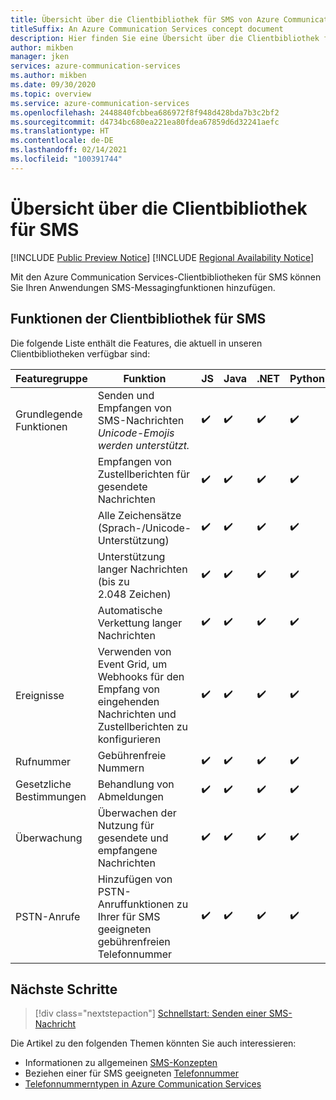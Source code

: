 ```yaml
---
title: Übersicht über die Clientbibliothek für SMS von Azure Communication Services
titleSuffix: An Azure Communication Services concept document
description: Hier finden Sie eine Übersicht über die Clientbibliothek für SMS und über ihre Funktionen.
author: mikben
manager: jken
services: azure-communication-services
ms.author: mikben
ms.date: 09/30/2020
ms.topic: overview
ms.service: azure-communication-services
ms.openlocfilehash: 2448840fcbbea686972f8f948d428bda7b3c2bf2
ms.sourcegitcommit: d4734bc680ea221ea80fdea67859d6d32241aefc
ms.translationtype: HT
ms.contentlocale: de-DE
ms.lasthandoff: 02/14/2021
ms.locfileid: "100391744"
---
```

# <a name="sms-client-library-overview"></a>Übersicht über die Clientbibliothek für SMS

[!INCLUDE [Public Preview Notice](../../includes/public-preview-include.md)]
[!INCLUDE [Regional Availability Notice](../../includes/regional-availability-include.md)]

Mit den Azure Communication Services-Clientbibliotheken für SMS können Sie Ihren Anwendungen SMS-Messagingfunktionen hinzufügen.

## <a name="sms-client-library-capabilities"></a>Funktionen der Clientbibliothek für SMS

Die folgende Liste enthält die Features, die aktuell in unseren Clientbibliotheken verfügbar sind:

| Featuregruppe | Funktion                                                                            | JS  | Java | .NET | Python |
| ----------------- | ------------------------------------------------------------------------------------- | --- | ---- | ---- | ------ |
| Grundlegende Funktionen | Senden und Empfangen von SMS-Nachrichten </br> *Unicode-Emojis werden unterstützt.*                        | ✔️   | ✔️    | ✔️    | ✔️      |
|                   | Empfangen von Zustellberichten für gesendete Nachrichten                                            | ✔️   | ✔️    | ✔️    | ✔️      |
|                   | Alle Zeichensätze (Sprach-/Unicode-Unterstützung)                                         | ✔️   | ✔️    | ✔️    | ✔️      |
|                   | Unterstützung langer Nachrichten (bis zu 2.048 Zeichen)                                           | ✔️   | ✔️    | ✔️    | ✔️      |
|                   | Automatische Verkettung langer Nachrichten                                                   | ✔️   | ✔️    | ✔️    | ✔️      |
| Ereignisse            | Verwenden von Event Grid, um Webhooks für den Empfang von eingehenden Nachrichten und Zustellberichten zu konfigurieren | ✔️   | ✔️    | ✔️    | ✔️      |
| Rufnummer      | Gebührenfreie Nummern                                                                     | ✔️   | ✔️    | ✔️    | ✔️      |
| Gesetzliche Bestimmungen        | Behandlung von Abmeldungen                                                                      | ✔️   | ✔️    | ✔️    | ✔️      |
| Überwachung        | Überwachen der Nutzung für gesendete und empfangene Nachrichten                                          | ✔️   | ✔️    | ✔️    | ✔️      |
| PSTN-Anrufe      | Hinzufügen von PSTN-Anruffunktionen zu Ihrer für SMS geeigneten gebührenfreien Telefonnummer                    | ✔️   | ✔️    | ✔️    | ✔️      |

## <a name="next-steps"></a>Nächste Schritte

> [!div class="nextstepaction"]
> [Schnellstart: Senden einer SMS-Nachricht](../../quickstarts/telephony-sms/send.md)

Die Artikel zu den folgenden Themen könnten Sie auch interessieren:

- Informationen zu allgemeinen [SMS-Konzepten](../telephony-sms/concepts.md)
- Beziehen einer für SMS geeigneten [Telefonnummer](../../quickstarts/telephony-sms/get-phone-number.md)
- [Telefonnummerntypen in Azure Communication Services](../telephony-sms/plan-solution.md)

